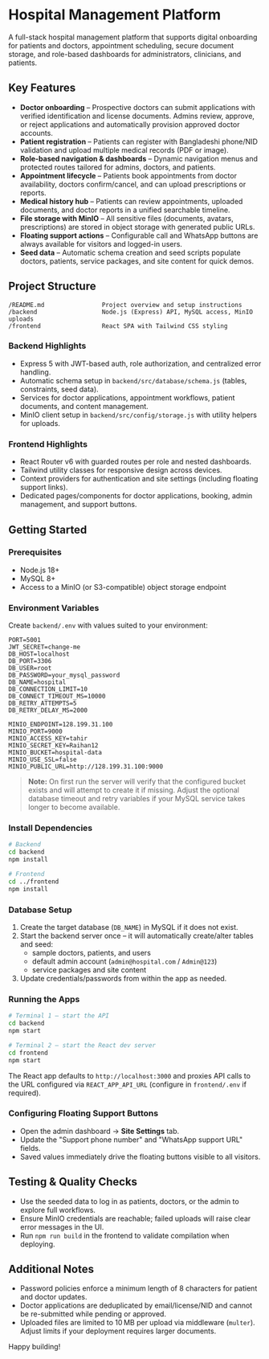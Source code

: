 # Hospital Management Platform

A full-stack hospital management platform that supports digital onboarding for patients and doctors, appointment scheduling, secure document storage, and role-based dashboards for administrators, clinicians, and patients.

## Key Features

- **Doctor onboarding** – Prospective doctors can submit applications with verified identification and license documents. Admins review, approve, or reject applications and automatically provision approved doctor accounts.
- **Patient registration** – Patients can register with Bangladeshi phone/NID validation and upload multiple medical records (PDF or image).
- **Role-based navigation & dashboards** – Dynamic navigation menus and protected routes tailored for admins, doctors, and patients.
- **Appointment lifecycle** – Patients book appointments from doctor availability, doctors confirm/cancel, and can upload prescriptions or reports.
- **Medical history hub** – Patients can review appointments, uploaded documents, and doctor reports in a unified searchable timeline.
- **File storage with MinIO** – All sensitive files (documents, avatars, prescriptions) are stored in object storage with generated public URLs.
- **Floating support actions** – Configurable call and WhatsApp buttons are always available for visitors and logged-in users.
- **Seed data** – Automatic schema creation and seed scripts populate doctors, patients, service packages, and site content for quick demos.

## Project Structure

```
/README.md                Project overview and setup instructions
/backend                  Node.js (Express) API, MySQL access, MinIO uploads
/frontend                 React SPA with Tailwind CSS styling
```

### Backend Highlights
- Express 5 with JWT-based auth, role authorization, and centralized error handling.
- Automatic schema setup in `backend/src/database/schema.js` (tables, constraints, seed data).
- Services for doctor applications, appointment workflows, patient documents, and content management.
- MinIO client setup in `backend/src/config/storage.js` with utility helpers for uploads.

### Frontend Highlights
- React Router v6 with guarded routes per role and nested dashboards.
- Tailwind utility classes for responsive design across devices.
- Context providers for authentication and site settings (including floating support links).
- Dedicated pages/components for doctor applications, booking, admin management, and support buttons.

## Getting Started

### Prerequisites
- Node.js 18+
- MySQL 8+
- Access to a MinIO (or S3-compatible) object storage endpoint

### Environment Variables

Create `backend/.env` with values suited to your environment:

```
PORT=5001
JWT_SECRET=change-me
DB_HOST=localhost
DB_PORT=3306
DB_USER=root
DB_PASSWORD=your_mysql_password
DB_NAME=hospital
DB_CONNECTION_LIMIT=10
DB_CONNECT_TIMEOUT_MS=10000
DB_RETRY_ATTEMPTS=5
DB_RETRY_DELAY_MS=2000

MINIO_ENDPOINT=128.199.31.100
MINIO_PORT=9000
MINIO_ACCESS_KEY=tahir
MINIO_SECRET_KEY=Raihan12
MINIO_BUCKET=hospital-data
MINIO_USE_SSL=false
MINIO_PUBLIC_URL=http://128.199.31.100:9000
```

> **Note:** On first run the server will verify that the configured bucket exists and will attempt to create it if missing.
> Adjust the optional database timeout and retry variables if your MySQL service takes longer to become available.

### Install Dependencies

```bash
# Backend
cd backend
npm install

# Frontend
cd ../frontend
npm install
```

### Database Setup

1. Create the target database (`DB_NAME`) in MySQL if it does not exist.
2. Start the backend server once – it will automatically create/alter tables and seed:
   - sample doctors, patients, and users
   - default admin account (`admin@hospital.com` / `Admin@123`)
   - service packages and site content
3. Update credentials/passwords from within the app as needed.

### Running the Apps

```bash
# Terminal 1 – start the API
cd backend
npm start

# Terminal 2 – start the React dev server
cd frontend
npm start
```

The React app defaults to `http://localhost:3000` and proxies API calls to the URL configured via `REACT_APP_API_URL` (configure in `frontend/.env` if required).

### Configuring Floating Support Buttons

- Open the admin dashboard → **Site Settings** tab.
- Update the "Support phone number" and "WhatsApp support URL" fields.
- Saved values immediately drive the floating buttons visible to all visitors.

## Testing & Quality Checks

- Use the seeded data to log in as patients, doctors, or the admin to explore full workflows.
- Ensure MinIO credentials are reachable; failed uploads will raise clear error messages in the UI.
- Run `npm run build` in the frontend to validate compilation when deploying.

## Additional Notes

- Password policies enforce a minimum length of 8 characters for patient and doctor updates.
- Doctor applications are deduplicated by email/license/NID and cannot be re-submitted while pending or approved.
- Uploaded files are limited to 10 MB per upload via middleware (`multer`). Adjust limits if your deployment requires larger documents.

Happy building!
